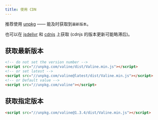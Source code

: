 ```yaml
---
title: 使用 CDN 
---
```


推荐使用 [unpkg](https://unpkg.com/valine) —— 能及时获取到`最新版本`。

也可以在 [jsdelivr](https://cdn.jsdelivr.net/npm/valine/) 和 [cdnjs](https://cdnjs.com/libraries/valine) 上获取 (cdnjs 的版本更新可能略滞后)。

## 获取最新版本

``` html
<!-- do not set the version number -->
<script src="//unpkg.com/valine/dist/Valine.min.js"></script>
<!-- or set latest -->
<script src="//unpkg.com/valine@latest/dist/Valine.min.js"></script>
<!-- or Default value -->
<script src="//unpkg.com/valine"></script>
```

## 获取指定版本

```html
<script src="//unpkg.com/valine@1.3.4/dist/Valine.min.js"></script>
```
